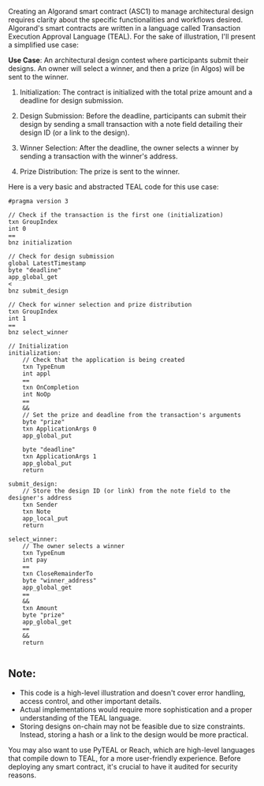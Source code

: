 Creating an Algorand smart contract (ASC1) to manage architectural design requires clarity about the specific functionalities and workflows desired. Algorand's smart contracts are written in a language called Transaction Execution Approval Language (TEAL). For the sake of illustration, I'll present a simplified use case:

**Use Case**: An architectural design contest where participants submit their designs. An owner will select a winner, and then a prize (in Algos) will be sent to the winner.

1. Initialization: The contract is initialized with the total prize amount and a deadline for design submission.

2. Design Submission: Before the deadline, participants can submit their design by sending a small transaction with a note field detailing their design ID (or a link to the design).

3. Winner Selection: After the deadline, the owner selects a winner by sending a transaction with the winner's address.

4. Prize Distribution: The prize is sent to the winner.

Here is a very basic and abstracted TEAL code for this use case:


``` teal
#pragma version 3

// Check if the transaction is the first one (initialization)
txn GroupIndex
int 0
==
bnz initialization

// Check for design submission
global LatestTimestamp
byte "deadline"
app_global_get
<
bnz submit_design

// Check for winner selection and prize distribution
txn GroupIndex
int 1
==
bnz select_winner

// Initialization
initialization:
    // Check that the application is being created
    txn TypeEnum
    int appl
    ==
    txn OnCompletion
    int NoOp
    ==
    &&
    // Set the prize and deadline from the transaction's arguments
    byte "prize"
    txn ApplicationArgs 0
    app_global_put

    byte "deadline"
    txn ApplicationArgs 1
    app_global_put
    return

submit_design:
    // Store the design ID (or link) from the note field to the designer's address
    txn Sender
    txn Note
    app_local_put
    return

select_winner:
    // The owner selects a winner
    txn TypeEnum
    int pay
    ==
    txn CloseRemainderTo
    byte "winner_address"
    app_global_get
    ==
    &&
    txn Amount
    byte "prize"
    app_global_get
    ==
    &&
    return


```

## Note:

- This code is a high-level illustration and doesn't cover error handling, access control, and other important details.
- Actual implementations would require more sophistication and a proper understanding of the TEAL language.
- Storing designs on-chain may not be feasible due to size constraints. Instead, storing a hash or a link to the design would be more practical.

You may also want to use PyTEAL or Reach, which are high-level languages that compile down to TEAL, for a more user-friendly experience. Before deploying any smart contract, it's crucial to have it audited for security reasons.